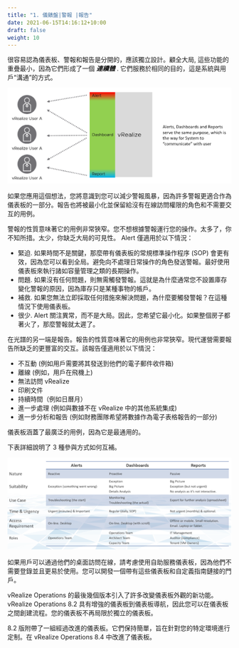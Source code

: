```yaml
---
title: "1. 儀錶盤|警報 |報告"
date: 2021-06-15T14:16:12+10:00
draft: false
weight: 10
---
```


很容易認為儀表板、警報和報告是分開的，應該獨立設計。顧全大局, 這些功能的重疊最小，因為它們形成了一個 ***連續體*** . 它們服務於相同的目的，這是系統與用戶“溝通”的方式。

![儀表板、警報、報告映射到角色](3.1.1-fig-1.png)

如果您應用這個想法，您將意識到您可以減少警報風暴，因為許多警報更適合作為儀表板的一部分。報告也將被最小化並保留給沒有在線訪問權限的角色和不需要交互的用例。

警報的性質意味著它的用例非常狹窄。您不想根據警報運行您的操作。太多了，你不知所措。太少，你缺乏大局的可見性。 Alert 僅適用於以下情況：

- 緊迫. 如果時間不是關鍵，那麼帶有儀表板的常規標準操作程序 (SOP) 會更有效，因為您可以看到全局。避免向不處理日常操作的角色發送警報。最好使用儀表板來執行諸如容量管理之類的長期操作。
- 問題. 如果沒有任何問題，則無需觸發警報。這就是為什麼通常您不設置庫存變化警報的原因，因為庫存只是某種事物的帳戶。
- 補救. 如果您無法立即採取任何措施來解決問題，為什麼要觸發警報？在這種情況下使用儀表板。
- 很少. Alert 關注異常，而不是大局。因此，您希望它最小化。如果整個房子都著火了，那麼警報就太遲了。

在光譜的另一端是報告。報告的性質意味著它的用例也非常狹窄。現代運營需要報告所缺乏的更豐富的交互。該報告僅適用於以下情況：

- 不互動 (例如用戶需要將其發送到他們的電子郵件收件箱)
- 離線 (例如，用戶在飛機上)
- 無法訪問 vRealize
- 印刷文件
- 持續時間（例如日曆月）
- 進一步處理 (例如與數據不在 vRealize 中的其他系統集成)
- 進一步分析和報告 (例如財務團隊希望將數據作為電子表格報告的一部分)

儀表板涵蓋了最廣泛的用例，因為它是最通用的。

下表詳細說明了 3 種參與方式如何互補。

![每個的比較](3.1.1-fig-2.png)

如果用戶可以通過他們的桌面訪問在線，請考慮使用自助服務儀表板，因為他們不需要登錄並且更易於使用。您可以開發一個帶有這些儀表板和自定義指南鏈接的門戶。

vRealize Operations 的最後幾個版本引入了許多改變儀表板外觀的新功能。 vRealize Operations 8.2 具有增強的儀表板到儀表板導航，因此您可以在儀表板之間創建流程。您的儀表板不再局限於獨立的儀表板。

8.2 版附帶了一組經過改進的儀表板。它們保持簡單，旨在針對您的特定環境進行定制。在 vRealize Operations 8.4 中改進了儀表板。